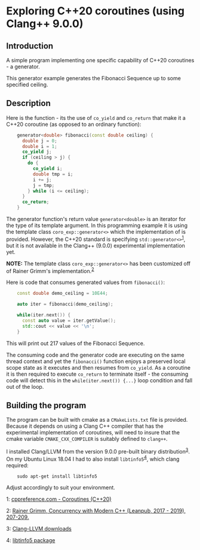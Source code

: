 # Exploring C++20 coroutines (using Clang++ 9.0.0)

## Introduction

A simple program implementing one specific capability of C++20 coroutines - a generator.

This generator example generates the Fibonacci Sequence up to some specified ceiling.

## Description

Here is the function - its the use of `co_yield` and `co_return` that make it a C++20 coroutine (as opposed to an ordinary function):

```cpp
    generator<double> fibonacci(const double ceiling) {
      double j = 0;
      double i = 1;
      co_yield j;
      if (ceiling > j) {
        do {
          co_yield i;
          double tmp = i;
          i += j;
          j = tmp;
        } while (i <= ceiling);
      }
      co_return;
    }

```
The generator function's return value `generator<double>` is an iterator for the type of its template argument. In this programming example it is using the template class `coro_exp::generator<>` which the implementation of is provided. However, the C++20 standard is specifying `std::generator<>`<sup>[1](#fn1)</sup>, but it is not available in the Clang++ (9.0.0) experimental implementation yet.

**NOTE:** The template class `coro_exp::generator<>` has been customized off of Rainer Grimm's implementation.<sup>[2](#fn2)</sup>

Here is code that consumes generated values from `fibonacci()`:
```cpp
    const double demo_ceiling = 10E44;

    auto iter = fibonacci(demo_ceiling);

    while(iter.next()) {
      const auto value = iter.getValue();
      std::cout << value << '\n';
    }

```
This will print out 217 values of the Fibonacci Sequence.

The consuming code and the generator code are executing on the same thread context and yet the `fibonacci()` function enjoys a preserved local scope state as it executes and then resumes from `co_yield`. As a coroutine it is then required to execute `co_return` to terminate itself - the consuming code will detect this in the `while(iter.next()) {...}` loop condition and fall out of the loop.

## Building the program

The program can be built with cmake as a `CMakeLists.txt` file is provided. Because it depends on using a Clang C++ compiler that has the experimental implementation of coroutines, will need to insure that the cmake variable `CMAKE_CXX_COMPILER` is suitably defined to `clang++`.

I installed Clang/LLVM from the version 9.0.0 pre-built binary distribution<sup>[3](#fn3)</sup>. On my Ubuntu Linux 18.04 I had to also install `libtinfo5`<sup>[4](#fn4)</sup>, which clang required:
```shell
    sudo apt-get install libtinfo5
```

Adjust accordingly to suit your environment.

<a name="fn1">1</a>: [cppreference.com - Coroutines (C++20)](https://en.cppreference.com/w/cpp/language/coroutines)

<a name="fn2">2</a>: [Rainer Grimm, Concurrency with Modern C++ (Leanpub, 2017 - 2019), 207-209.](https://leanpub.com/concurrencywithmodernc)

<a name="fn3">3</a>: [Clang-LLVM downloads](http://releases.llvm.org/download.html#9.0.0)

<a name="fn4">4</a>: [libtinfo5 package](https://ubuntu.pkgs.org/18.04/ubuntu-main-amd64/libtinfo5_6.1-1ubuntu1_amd64.deb.html)